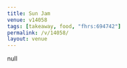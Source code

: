 ```yaml
---
title: Sun Jam
venue: v14058
tags: [takeaway, food, "fhrs:694742"]
permalink: /v/14058/
layout: venue
---
```

null